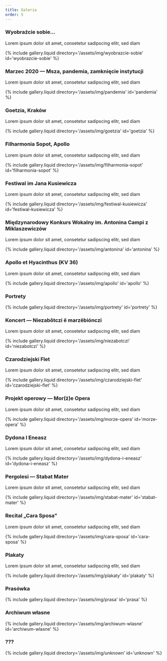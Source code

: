 ```yaml
---
title: Galeria
order: 5
---
```


### Wyobraźcie sobie…

Lorem ipsum dolor sit amet, consetetur sadipscing elitr, sed diam

{% include gallery.liquid directory='/assets/img/wyobrazcie-sobie' id='wyobrazcie-sobie' %}

### Marzec 2020 — Msza, pandemia, zamknięcie instytucji

Lorem ipsum dolor sit amet, consetetur sadipscing elitr, sed diam

{% include gallery.liquid directory='/assets/img/pandemia' id='pandemia' %}

### Goetzia, Kraków

Lorem ipsum dolor sit amet, consetetur sadipscing elitr, sed diam

{% include gallery.liquid directory='/assets/img/goetzia' id='goetzia' %}

### Filharmonia Sopot, Apollo

Lorem ipsum dolor sit amet, consetetur sadipscing elitr, sed diam

{% include gallery.liquid directory='/assets/img/filharmonia-sopot' id='filharmonia-sopot' %}

### Festiwal im Jana Kusiewicza

Lorem ipsum dolor sit amet, consetetur sadipscing elitr, sed diam

{% include gallery.liquid directory='/assets/img/festiwal-kusiewicza' id='festiwal-kusiewicza' %}

### Międzynarodowy Konkurs Wokalny im. Antonina Campi z Miklaszewiczów

Lorem ipsum dolor sit amet, consetetur sadipscing elitr, sed diam

{% include gallery.liquid directory='/assets/img/antonina' id='antonina' %}

### Apollo et Hyacinthus (KV 36)

Lorem ipsum dolor sit amet, consetetur sadipscing elitr, sed diam

{% include gallery.liquid directory='/assets/img/apollo' id='apollo' %}

### Portrety

{% include gallery.liquid directory='/assets/img/portrety' id='portrety' %}

### Koncert — Niezabôtczi ë marzëbiónczi

Lorem ipsum dolor sit amet, consetetur sadipscing elitr, sed diam

{% include gallery.liquid directory='/assets/img/niezabotczi' id='niezabotczi' %}

### Czarodziejski Flet

Lorem ipsum dolor sit amet, consetetur sadipscing elitr, sed diam

{% include gallery.liquid directory='/assets/img/czarodziejski-flet' id='czarodziejski-flet' %}

### Projekt operowy — Mor(ż)e Opera

Lorem ipsum dolor sit amet, consetetur sadipscing elitr, sed diam

{% include gallery.liquid directory='/assets/img/morze-opera' id='morze-opera' %}

### Dydona I Eneasz

Lorem ipsum dolor sit amet, consetetur sadipscing elitr, sed diam

{% include gallery.liquid directory='/assets/img/dydona-i-eneasz' id='dydona-i-eneasz' %}

### Pergolesi — Stabat Mater

Lorem ipsum dolor sit amet, consetetur sadipscing elitr, sed diam

{% include gallery.liquid directory='/assets/img/stabat-mater' id='stabat-mater' %}

### Recital „Cara Sposa”

Lorem ipsum dolor sit amet, consetetur sadipscing elitr, sed diam

{% include gallery.liquid directory='/assets/img/cara-sposa' id='cara-sposa' %}

### Plakaty

Lorem ipsum dolor sit amet, consetetur sadipscing elitr, sed diam

{% include gallery.liquid directory='/assets/img/plakaty' id='plakaty' %}

### Prasówka

{% include gallery.liquid directory='/assets/img/prasa' id='prasa' %}

### Archiwum własne

{% include gallery.liquid directory='/assets/img/archiwum-wlasne' id='archiwum-wlasne' %}

### ???

{% include gallery.liquid directory='/assets/img/unknown' id='unknown' %}
